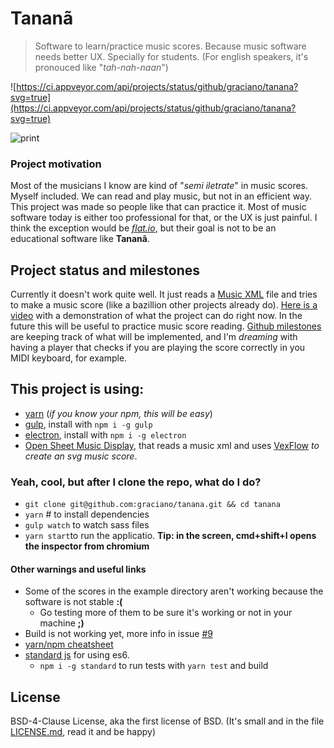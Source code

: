 Tananã
======

> Software to learn/practice music scores. Because music software needs better UX. Specially for students. (For english speakers, it's pronouced like "*tah-nah-naan*")

![https://ci.appveyor.com/api/projects/status/github/graciano/tanana?svg=true](https://ci.appveyor.com/api/projects/status/github/graciano/tanana?svg=true)


![print](https://i.imgur.com/FYmVeXm.png?2)

### Project motivation

Most of the musicians I know are kind of "*semi iletrate*" in music scores. Myself included. We can read and play music, but not in an efficient way. This project was made so people like that can practice it. Most of music software today is either too professional for that, or the UX is just painful. I think the exception would be *[flat.io](https://flat.io)*, but their goal is not to be an educational software like **Tananã**.

## Project status and milestones

Currently it doesn't work quite well. It just reads a [Music XML](https://usermanuals.musicxml.com/MusicXML/MusicXML.htm#Tutorial.htm%3FTocPath%3DMusicXML%25203.0%2520Tutorial%7C_____0) file and tries to make a music score (like a bazillion other projects already do). [Here is a video](https://drive.google.com/file/d/0BzCvf4xDDyNpWHpveDlud05FRlU/view?usp=sharing) with a demonstration of what the project can do right now. In the future this will be useful to practice music score reading. [Github milestones](https://github.com/graciano/tanana/milestones) are keeping track of what will be implemented, and I'm *dreaming* with having a player that checks if you are playing the score correctly in you MIDI keyboard, for example.

## This project is using:

 - [yarn](https://code.facebook.com/posts/1840075619545360) (*if you know your npm, this will be easy*)
 - [gulp](http://gulpjs.com/), install with `npm i -g gulp`
 - [electron](https://electron.atom.io), install with `npm i -g electron`
 - [Open Sheet Music Display](http://opensheetmusicdisplay.org), that reads a music xml and uses [VexFlow](https://github.com/0xfe/vexflow) *to create an svg music score*.

### Yeah, cool, but after I clone the repo, what do I do?

 - `git clone git@github.com:graciano/tanana.git && cd tanana`
 - `yarn` # to install dependencies
 - `gulp watch` to watch sass files
 - `yarn start`to run the applicatio. **Tip: in the screen, cmd+shift+I opens the inspector from chromium**

#### Other warnings and useful links

  - Some of the scores in the example directory aren't working because the software is not stable **:(**
    - Go testing more of them to be sure it's working or not in your machine **;)**
  - Build is not working yet, more info in issue [#9](https://github.com/graciano/tanana/issues/9)
  - [yarn/npm cheatsheet](https://shift.infinite.red/npm-vs-yarn-cheat-sheet-8755b092e5cc)
  - [standard js](https://github.com/feross/standard) for using es6.
    - `npm i -g standard` to run tests with `yarn test` and build

## License
BSD-4-Clause License, aka the first license of BSD. (It's small and in the file [LICENSE.md](LICENSE.md), read it and be happy)
